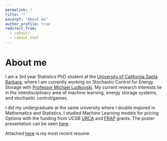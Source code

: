 ```yaml
---
permalink: /
title: ""
excerpt: "About me"
author_profile: true
redirect_from: 
  - /about/
  - /about.html
---
```




About me
======
I am a 3rd year Statistics PhD student at the [University of California Santa Barbara](https://www.ucsb.edu), where I am currently working on Stochastic Control for Energy Storage with [Professor Michael Ludkovski](https://ludkovski.pstat.ucsb.edu). My current research interests lie in the interdisciplinary area of machine learning, energy storage systems, and stochastic control/games.  

I did my undergraduate at the same university where I double majored in Mathematics and Statistics. I studied Machine Learning models for pricing Options with the funding from UCSB [URCA](https://urca.ucsb.edu) and [FRAP](https://urca.ucsb.edu/frap) grants. The poster presentation can be seen [here](https://www.researchgate.net/publication/351945890_Can_Machine_Learning_Models_Price_Options). 

Attached [here](https://drive.google.com/file/d/1mjkLZgPoIBUpn0znUU6nkY_QhbslgiQS/view?usp=sharing) is my most recent resume. 
 